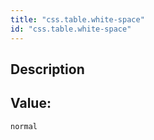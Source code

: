 ```yaml
---
title: "css.table.white-space"
id: "css.table.white-space"
---
```

## Description



## Value: 
```
normal
```